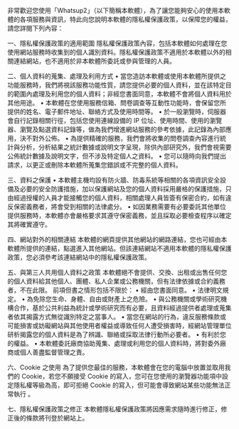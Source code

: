 非常歡迎您使用「Whatsup2」（以下簡稱本軟體），為了讓您能夠安心的使用本軟體的各項服務與資訊，特此向您說明本軟體的隱私權保護政策，以保障您的權益，請您詳閱下列內容：

一、隱私權保護政策的適用範圍
隱私權保護政策內容，包括本軟體如何處理在您使用網站服務時收集到的個人識別資料。隱私權保護政策不適用於本軟體以外的相關連結網站，也不適用於非本軟體所委託或參與管理的人員。

二、個人資料的蒐集、處理及利用方式
• 當您造訪本軟體或使用本軟體所提供之功能服務時，我們將視該服務功能性質，請您提供必要的個人資料，並在該特定目的範圍內處理及利用您的個人資料；非經您書面同意，本軟體不會將個人資料用於其他用途。
• 本軟體在您使用服務信箱、問卷調查等互動性功能時，會保留您所提供的姓名、電子郵件地址、聯絡方式及使用時間等。
• 於一般瀏覽時，伺服器會自行記錄相關行徑，包括您使用連線設備的 IP 位址、使用時間、使用的瀏覽器、瀏覽及點選資料記錄等，做為我們增進網站服務的參考依據，此記錄為內部應用，決不對外公佈。
• 為提供精確的服務，我們會將收集的問卷調查內容進行統計與分析，分析結果之統計數據或說明文字呈現，除供內部研究外，我們會視需要公佈統計數據及說明文字，但不涉及特定個人之資料。
• 您可以隨時向我們提出請求，以更正或刪除本軟體所蒐集您錯誤或不完整的個人資料。

三、資料之保護
• 本軟體主機均設有防火牆、防毒系統等相關的各項資訊安全設備及必要的安全防護措施，加以保護網站及您的個人資料採用嚴格的保護措施，只由經過授權的人員才能接觸您的個人資料，相關處理人員皆簽有保密合約，如有違反保密義務者，將會受到相關的法律處分。
• 如因業務需要有必要委託其他單位提供服務時，本軟體亦會嚴格要求其遵守保密義務，並且採取必要檢查程序以確定其將確實遵守。

四、網站對外的相關連結
本軟體的網頁提供其他網站的網路連結，您也可經由本軟體所提供的連結，點選進入其他網站。但該連結網站不適用本軟體的隱私權保護政策，您必須參考該連結網站中的隱私權保護政策。

五、與第三人共用個人資料之政策
本軟體絕不會提供、交換、出租或出售任何您的個人資料給其他個人、團體、私人企業或公務機關，但有法律依據或合約義務者，不在此限。
前項但書之情形包括不限於：
• 經由您書面同意。
• 法律明文規定。
• 為免除您生命、身體、自由或財產上之危險。
• 與公務機關或學術研究機構合作，基於公共利益為統計或學術研究而有必要，且資料經過提供者處理或蒐集者依其揭露方式無從識別特定之當事人。
• 當您在網站的行為，違反服務條款或可能損害或妨礙網站與其他使用者權益或導致任何人遭受損害時，經網站管理單位研析揭露您的個人資料是為了辨識、聯絡或採取法律行動所必要者。
• 有利於您的權益。
• 本軟體委託廠商協助蒐集、處理或利用您的個人資料時，將對委外廠商或個人善盡監督管理之責。

六、Cookie 之使用
為了提供您最佳的服務，本軟體會在您的電腦中放置並取用我們的 Cookie，若您不願接受 Cookie 的寫入，您可在您使用的瀏覽器功能項中設定隱私權等級為高，即可拒絕 Cookie 的寫入，但可能會導致網站某些功能無法正常執行 。

七、隱私權保護政策之修正
本軟體隱私權保護政策將因應需求隨時進行修正，修正後的條款將刊登於網站上。
